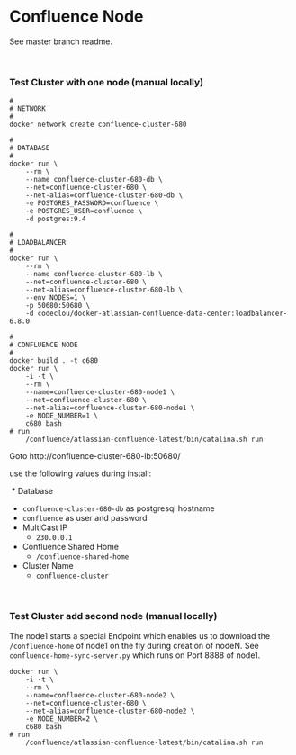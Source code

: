 # Confluence Node

See master branch readme.

&nbsp;

### Test Cluster with one node (manual locally)

```
#
# NETWORK
#
docker network create confluence-cluster-680

#
# DATABASE
#
docker run \
    --rm \
    --name confluence-cluster-680-db \
    --net=confluence-cluster-680 \
    --net-alias=confluence-cluster-680-db \
    -e POSTGRES_PASSWORD=confluence \
    -e POSTGRES_USER=confluence \
    -d postgres:9.4

#
# LOADBALANCER
#
docker run \
    --rm \
    --name confluence-cluster-680-lb \
    --net=confluence-cluster-680 \
    --net-alias=confluence-cluster-680-lb \
    --env NODES=1 \
    -p 50680:50680 \
    -d codeclou/docker-atlassian-confluence-data-center:loadbalancer-6.8.0

#
# CONFLUENCE NODE
#
docker build . -t c680
docker run \
    -i -t \
    --rm \
    --name=confluence-cluster-680-node1 \
    --net=confluence-cluster-680 \
    --net-alias=confluence-cluster-680-node1 \
    -e NODE_NUMBER=1 \
    c680 bash
# run
    /confluence/atlassian-confluence-latest/bin/catalina.sh run
```

Goto http://confluence-cluster-680-lb:50680/

use the following values during install:

 * Database
   * `confluence-cluster-680-db` as postgresql hostname
   * `confluence` as user and password
 * MultiCast IP
   * `230.0.0.1`
 * Confluence Shared Home
   * `/confluence-shared-home`
 * Cluster Name
   * `confluence-cluster`

&nbsp;

### Test Cluster add second node (manual locally)

The node1 starts a special Endpoint which enables us to download the `/confluence-home`
of node1 on the fly during creation of nodeN. See `confluence-home-sync-server.py` which runs on Port 8888 of node1.

```
docker run \
    -i -t \
    --rm \
    --name=confluence-cluster-680-node2 \
    --net=confluence-cluster-680 \
    --net-alias=confluence-cluster-680-node2 \
    -e NODE_NUMBER=2 \
    c680 bash
# run
    /confluence/atlassian-confluence-latest/bin/catalina.sh run
```
